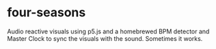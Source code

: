 # four-seasons

Audio reactive visuals using p5.js and a homebrewed BPM detector and Master Clock to sync the visuals with the sound. Sometimes it works.
